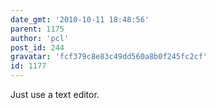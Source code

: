 ```yaml
---
date_gmt: '2010-10-11 18:48:56'
parent: 1175
author: 'pcl'
post_id: 244
gravatar: 'fcf379c8e83c49dd560a8b0f245fc2cf'
id: 1177
---
```


Just use a text editor.